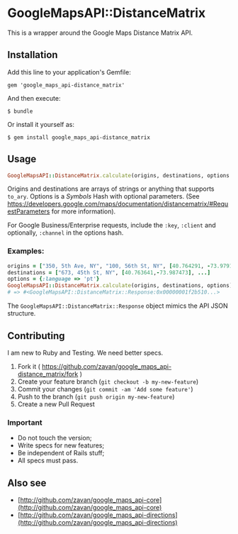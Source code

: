 # GoogleMapsAPI::DistanceMatrix

This is a wrapper around the Google Maps Distance Matrix API.

## Installation

Add this line to your application's Gemfile:

    gem 'google_maps_api-distance_matrix'

And then execute:

    $ bundle

Or install it yourself as:

    $ gem install google_maps_api-distance_matrix

## Usage

```ruby
GoogleMapsAPI::DistanceMatrix.calculate(origins, destinations, options = {})
```

Origins and destinations are arrays of strings or anything that supports ```to_ary```.
Options is a *Symbols* Hash with optional parameters. (See https://developers.google.com/maps/documentation/distancematrix/#RequestParameters for more information).

For Google Business/Enterprise requests, include the ```:key```, ```:client``` and optionally, ```:channel``` in the options hash.

### Examples:

```ruby
origins = ["350, 5th Ave, NY", "100, 56th St, NY", [40.764291, -73.979169], ...]
destinations = ["673, 45th St, NY", [40.763641,-73.987473], ...]
options = {:language => 'pt'}
GoogleMapsAPI::DistanceMatrix.calculate(origins, destinations, options)
# => #<GoogleMapsAPI::DistanceMatrix::Response:0x00000001f2b510...>
```

The ```GoogleMapsAPI::DistanceMatrix::Response``` object mimics the API JSON structure.

## Contributing

I am new to Ruby and Testing. We need better specs.

1. Fork it ( https://github.com/zavan/google_maps_api-distance_matrix/fork )
2. Create your feature branch (`git checkout -b my-new-feature`)
3. Commit your changes (`git commit -am 'Add some feature'`)
4. Push to the branch (`git push origin my-new-feature`)
5. Create a new Pull Request

### Important

* Do not touch the version;
* Write specs for new features;
* Be independent of Rails stuff;
* All specs must pass.

## Also see

* [http://github.com/zavan/google_maps_api-core](http://github.com/zavan/google_maps_api-core)
* [http://github.com/zavan/google_maps_api-directions](http://github.com/zavan/google_maps_api-directions)
